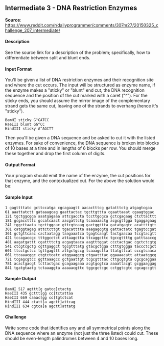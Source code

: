 ## Intermediate 3 - DNA Restriction Enzymes
__Source__: https://www.reddit.com/r/dailyprogrammer/comments/307m27/20150325_challenge_207_intermediate/

#### Description

See the source link for a description of the problem; specifically, how to differentiate
between split and blunt ends.

#### Input Format

You'll be given a list of DNA restriction enzymes and their recognition site and
where the cut occurs. The input will be structured as enzyme name, if the enzyme
makes a "sticky" or "blunt" end cut, the DNA recognition sequence and the position
of the cut marked with a caret ("^"). For the sticky ends, you should assume the
mirror image of the complementary strand gets the same cut, leaving one of the
strands to overhang (hence it's "sticky").

```
BamHI sticky G^GATCC
HaeIII blunt GG^CC
HindIII sticky A^AGCTT
```

Then you'll be given a DNA sequence and be asked to cut it with the listed enzymes.
For sake of convenience, the DNA sequence is broken into blocks of 10 bases at a
time and in lengths of 6 blocks per row. You should merge these together and drop
the first column of digits.


#### Output Format

Your program should emit the name of the enzyme, the cut positions for that enzyme,
and the contextualized cut. For the above the solution would be:

#### Sample Input
```
1 gagttttatc gcttccatga cgcagaagtt aacactttcg gatatttctg atgagtcgaa
61 aaattatctt gataaagcag gaattactac tgcttgttta cgaattaaat cgaagtggac
121 tgctggcgga aaatgagaaa attcgaccta tccttgcgca gctcgagaag ctcttacttt
181 gcgacctttc gccatcaact aacgattctg tcaaaaactg acgcgttgga tgaggagaag
241 tggcttaata tgcttggcac gttcgtcaag gactggttta gatatgagtc acattttgtt
301 catggtagag attctcttgt tgacatttta aaagagcgtg gattactatc tgagtccgat
361 gctgttcaac cactaatagg taagaaatca tgagtcaagt tactgaacaa tccgtacgtt
421 tccagaccgc tttggcctct attaagctta ttcaggcttc tgccgttttg gatttaaccg
481 aagatgattt cgattttctg acgagtaaca aagtttggat ccctactgac cgctctcgtg
541 ctcgtcgctg cgttgaggct tgcgtttatg gtacgctgga ctttgtggga taccctcgct
601 ttcctgctcc tgttgagttt attgctgccg tcaaagctta ttatgttcat cccgtcaaca
661 ttcaaacggc ctgtctcatc atggaaggcg ctgaatttac ggaaaacatt attaatggcg
721 tcgagcgtcc ggttaaagcc gctgaattgt tcgcgtttac cttgcgtgta cgcgcaggaa
781 acactgacgt tcttactgac gcagaagaaa acgtgcgtca aaaattacgt gcggaaggag
841 tgatgtaatg tctaaaggta aaaaacgttc tggcgctcgc cctggtcgtc cgcagccgtt
```

#### Sample Output
```
BamHI 517 agttt[g gatcc]ctactg
HaeIII 435 gcttt[gg cc]tctattaa
HaeIII 669 caaac[gg cc]tgtctcat
HindIII 444 ctatt[a agctt]attcag
HindIII 634 cgtca[a agctt]attatg
```

#### Challenge

Write some code that identifies any and all symmetrical points along the DNA
sequence where an enzyme (not just the three listed) could cut. These should be
even-length palindromes between 4 and 10 bases long.
